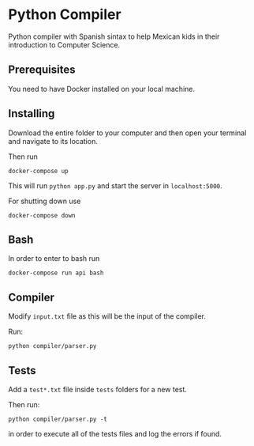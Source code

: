 # Python Compiler

Python compiler with Spanish sintax to help Mexican kids in their introduction to Computer Science.

## Prerequisites
You need to have Docker installed on your local machine.

## Installing
Download the entire folder to your computer and then open your terminal and navigate to its location.

Then run

```
docker-compose up
```
This will run `python app.py` and start the server in `localhost:5000`.

For shutting down use
```
docker-compose down
```

## Bash
In order to enter to bash run
```
docker-compose run api bash
```

## Compiler

Modify `input.txt` file as this will be the input of the compiler.

Run:

```
python compiler/parser.py
```

## Tests

Add a `test*.txt` file inside `tests` folders for a new test.

Then run:

```
python compiler/parser.py -t
```

in order to execute all of the tests files and log the errors if found.
